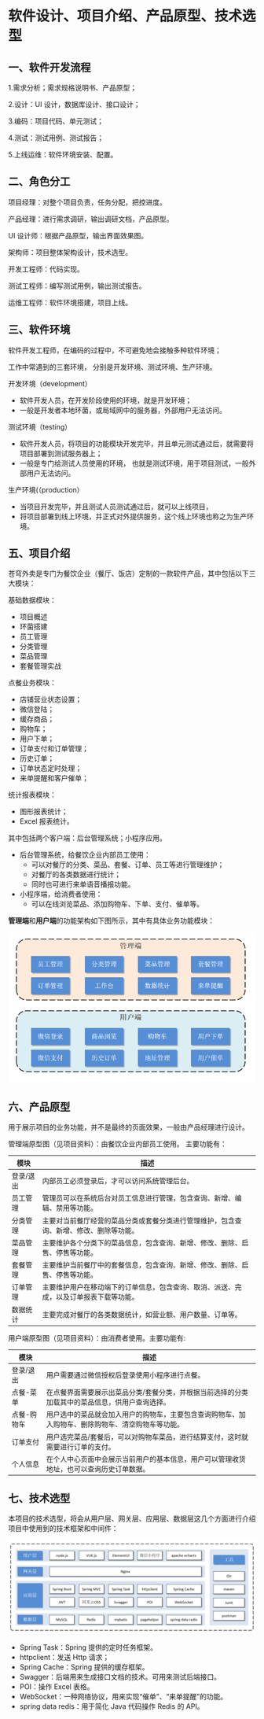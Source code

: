 # 软件设计、项目介绍、产品原型、技术选型

## 一、软件开发流程

1.需求分析；需求规格说明书、产品原型；

2.设计：UI 设计，数据库设计、接口设计；

3.编码：项目代码、单元测试；

4.测试：测试用例、测试报告；

5.上线运维：软件环境安装、配置。

## 二、角色分工

项目经理：对整个项目负责，任务分配，把控进度。

产品经理：进行需求调研，输出调研文档，产品原型。

UI 设计师：根据产品原型，输出界面效果图。

架构师：项目整体架构设计，技术选型。

开发工程师：代码实现。

测试工程师：编写测试用例，输出测试报告。

运维工程师：软件环境搭建，项目上线。

## 三、软件环境

软件开发工程师，在编码的过程中，不可避免地会接触多种软件环境；

工作中常遇到的三套环境， 分别是开发环境、测试环境、生产环境。

开发环境（development）

- 软件开发人员，在开发阶段使用的环境，就是开发环境；
- 一般是开发者本地环菌，或局域网中的服务器，外部用户无法访问。

测试环境（testing）

- 软件开发人员，将项目的功能模块开发完毕，并且单元测试通过后，就需要将项目部署到测试服务器上；
- 一般是专门给测试人员使用的环境， 也就是测试环境，用于项目测试，一般外部用户无法访问。

生产环境(（production）

- 当项目开发完毕，并且测试人员测试通过后，就可以上线项目，
- 将项目部署到线上环境，并正式对外提供服务，这个线上环境也称之为生产环境。

## 五、项目介绍

苍穹外卖是专门为餐饮企业（餐厅、饭店）定制的一款软件产品，其中包括以下三大模块：

基础数据模块：

- 项目概述
- 环菌搭建
- 员工管理
- 分类管理
- 菜品管理
- 套餐管理实战

点餐业务模块：

- 店铺营业状态设置；
- 微信登陆；
- 缓存商品；
- 购物车；
- 用户下单；
- 订单支付和订单管理；
- 历史订单；
- 订单状态定时处理；
- 来单提醒和客户催单；

统计报表模块：

- 图形报表统计；
- Excel 报表统计。

其中包括两个客户端：后台管理系统；小程序应用。

- 后台管理系统，给餐饮企业内部员工使用：
  - 可以对餐厅的分类、菜品、套餐、订单、员工等进行管理维护；
  - 对餐厅的各类数据进行统计；
  - 同时也可进行来单语音播报功能。
- 小程序端，给消费者使用：
  - 可以在线浏览菜品、添加购物车、下单、支付、催单等。

**管理端**和**用户端**的功能架构如下图所示，其中有具体业务功能模块：

![项目功能架构图](../NodeAssets/项目功能架构图.png)

## 六、产品原型

用于展示项目的业务功能，并不是最终的页面效果，一般由产品经理进行设计。

管理端原型图（见项目资料）：由餐饮企业内部员工使用。 主要功能有：

| 模块      | 描述                                                         |
| --------- | ------------------------------------------------------------ |
| 登录/退出 | 内部员工必须登录后，才可以访问系统管理后台。                 |
| 员工管理  | 管理员可以在系统后台对员工信息进行管理，包含查询、新增、编辑、禁用等功能。 |
| 分类管理  | 主要对当前餐厅经营的菜品分类或套餐分类进行管理维护，包含查询、新增、修改、删除等功能。 |
| 菜品管理  | 主要维护各个分类下的菜品信息，包含查询、新增、修改、删除、启售、停售等功能。 |
| 套餐管理  | 主要维护当前餐厅中的套餐信息，包含查询、新增、修改、删除、启售、停售等功能。 |
| 订单管理  | 主要维护用户在移动端下的订单信息，包含查询、取消、派送、完成，以及订单报表下载等功能。 |
| 数据统计  | 主要完成对餐厅的各类数据统计，如营业额、用户数量、订单等。   |

用户端原型图（见项目资料）：由消费者使用。主要功能有:

| 模块        | 描述                                                         |
| ----------- | ------------------------------------------------------------ |
| 登录/退出   | 用户需要通过微信授权后登录使用小程序进行点餐。               |
| 点餐-菜单   | 在点餐界面需要展示出菜品分类/套餐分类，并根据当前选择的分类加载其中的菜品信息，供用户查询选择。 |
| 点餐-购物车 | 用户选中的菜品就会加入用户的购物车，主要包含查询购物车、加入购物车、删除购物车、清空购物车等功能。 |
| 订单支付    | 用户选完菜品/套餐后，可以对购物车菜品，进行结算支付，这时就需要进行订单的支付。 |
| 个人信息    | 在个人中心页面中会展示当前用户的基本信息，用户可以管理收货地址，也可以查询历史订单数据。 |

## 七、技术选型

本项目的技术选型，将会从用户层、网关层、应用层、数据层这几个方面进行介绍项目中使用到的技术框架和中间件：

![项目技术选型](../NodeAssets/项目技术选型.png)

- Spring Task：Spring 提供的定时任务框架。
- httpclient：发送 Http 请求；
- Spring Cache：Spring 提供的缓存框架。
- Swagger：后端用来生成接口文档的技术。可用来测试后端接口。
- POI：操作 Excel 表格。
- WebSocket：一种网络协议，用来实现“催单”、“来单提醒”的功能。
- spring data redis：用于简化 Java 代码操作 Redis 的 API。
